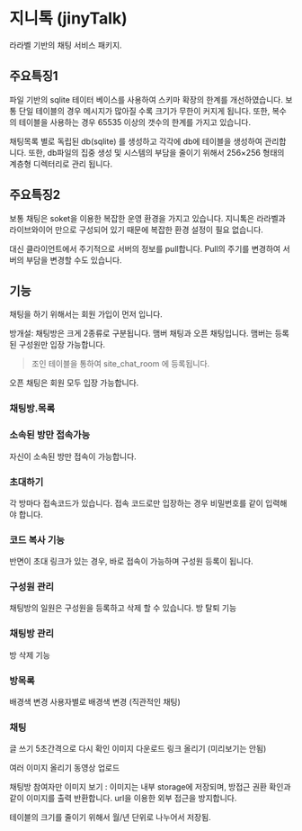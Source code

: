 # 지니톡 (jinyTalk)
라라벨 기반의 채팅 서비스 패키지.

## 주요특징1
파일 기반의 sqlite 테이터 베이스를 사용하여 스키마 확장의 한계를 개선하였습니다. 보통 단일 테이블의 경우 메시지가 많아질 수록 크기가 무한이 커지게 됩니다. 또한, 복수의 테이블을 사용하는 경우 65535 이상의 갯수의 한계를 가지고 있습니다.

채팅목록 별로 독립된 db(sqlite) 를 생성하고 각각에 db에 테이블을 생성하여 관리합니다. 또한, db파일의 집중 생성 및 시스템의 부담을 줄이기 위해서 256×256 형태의 계층형 디렉터리로 관리 됩니다.

## 주요특징2
보통 채팅은 soket을 이용한 복잡한 운영 환경을 가지고 있습니다. 지니톡은 라라벨과 라이브와이어 만으로 구성되어 있기 때문에 복잡한 환경 설정이 필요 없습니다.

대신 클라이언트에서 주기적으로 서버의 정보를 pull합니다. Pull의 주기를 변경하여 서버의 부담을 변경할 수도 있습니다.

## 기능
채팅을 하기 위해서는 회원 가입이 먼저 입니다. 

방개설: 채팅방은 크게 2종류로 구분됩니다. 맴버 채팅과 오픈 채팅입니다. 맴버는 등록된 구성원만 입장 가능합니다. 

> 조인 테이블을 통하여 site_chat_room 에 등록됩니다.

오픈 채팅은 회원 모두 입장 가능합니다.

### 채팅방.목록


### 소속된 방만 접속가능
자신이 소속된 방만 접속이 가능합니다. 

### 초대하기
각 방마다 접속코드가 있습니다. 접속 코드로만 입장하는 경우 비밀번호를 같이 입력해야 합니다.

### 코드 복사 기능
반면이 초대 링크가 있는 경우, 바로 접속이 가능하며 구성원 등록이 됩니다.

### 구성원 관리
채팅방의 일원은 구성원을 등록하고 삭제 할 수 있습니다.
방 탈퇴 기능


### 채팅방 관리
방 삭제 기능






### 방목록

배경색 변경
사용자별로 배경색 변경 (직관적인 채팅)



### 채팅
글 쓰기
5초간격으로 다시 확인
이미지 다운로드
링크 올리기 (미리보기는 안됨)

여러 이미지 올리기
동영상 업로드

채팅방 참여자만 이미지 보기 : 이미지는 내부 storage에 저장되며, 방접근 권환 확인과 같이 이미지를 출력 반환합니다. url을 이용한 외부 접근을 방지합니다.




테이블의 크기를 줄이기 위해서 월/년 단위로 나누어서 저장됨.







